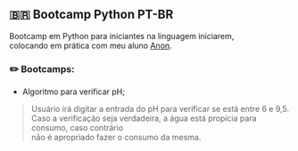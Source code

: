 ## 🇧🇷 Bootcamp Python PT-BR
Bootcamp em Python para iniciantes na linguagem iniciarem, \
colocando em prática com meu aluno [Anon](https://github.com/AnonAnonanoA).
### ✏️ Bootcamps:
- Algoritmo para verificar pH;
> Usuário irá digitar a entrada do pH para verificar se está entre 6 e 9,5. \
> Caso a verificação seja verdadeira, a água está propícia para consumo, caso contrário \
> não é apropriado fazer o consumo da mesma.
